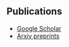 ## Publications

* [Google Scholar](https://scholar.google.com/citations?user=kI_MW_kAAAAJ&hl=en)
* [Arxiv preprints](https://arxiv.org/search/?query=Considine%2C+Jeffrey&searchtype=author&abstracts=show&order=-announced_date_first&size=50)
